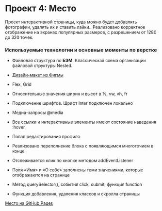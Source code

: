 # Проект 4: Место

Проект интерактивной страницы, куда можно будет добавлять фотографии, удалять их и ставить лайки.. Реализовано корректное отображение на экранах популярных размеров, с разрешением от 1280 до 320 точек.

### Используемые технологии и основные моменты по верстке 

* Файловая структура по **БЭМ**. Классическая схема организации файловой структуры Nested.

* [Дизайн-макет из Фигмы](https://www.figma.com/file/2cn9N9jSkmxD84oJik7xL7/JavaScript.-Sprint-4?node-id=0%3A1)

* Flex, Grid
* Относительные значения ширин и высот в %, vw, vh, fr
* Подключение шрифтов. Шрифт Inter подключен локально
* Медиа-запросы @media 
* Все ссылки и интерактивные элементы имеют состояние наведения :hover
* Попап редактирования профиля
* Реализовано переполнение блока с появляющимся многоточием в конце
* Отслеживается клик по кнопке методом addEventListener
* Поля «Имя» и «О себе» заполнены теми значениями, которые отображаются на странице
* Метод querySelector(), события click, submit, функция function
* Функция добавления, удаления классов и скролла страницы

[Место на GitHub Pages](https://arseniyukrainskiy.github.io/mesto/)